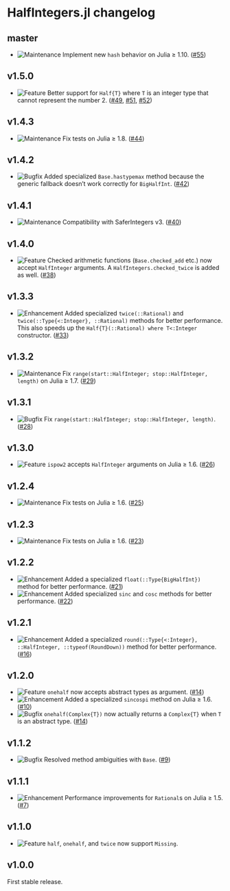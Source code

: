 # HalfIntegers.jl changelog

## master

* ![Maintenance](https://img.shields.io/badge/-maintenance-grey) Implement new `hash` behavior on Julia ≥ 1.10. ([#55](https://github.com/sostock/HalfIntegers.jl/pull/55))

## v1.5.0

* ![Feature](https://img.shields.io/badge/-feature-green) Better support for `Half{T}` where `T` is an integer type that cannot represent the number 2. ([#49](https://github.com/sostock/HalfIntegers.jl/pull/49), [#51](https://github.com/sostock/HalfIntegers.jl/pull/51), [#52](https://github.com/sostock/HalfIntegers.jl/pull/52))

## v1.4.3

* ![Maintenance](https://img.shields.io/badge/-maintenance-grey) Fix tests on Julia ≥ 1.8. ([#44](https://github.com/sostock/HalfIntegers.jl/pull/44))

## v1.4.2

* ![Bugfix](https://img.shields.io/badge/-bugfix-purple) Added specialized `Base.hastypemax` method because the generic fallback doesn’t work correctly for `BigHalfInt`. ([#42](https://github.com/sostock/HalfIntegers.jl/pull/42))

## v1.4.1

* ![Maintenance](https://img.shields.io/badge/-maintenance-grey) Compatibility with SaferIntegers v3. ([#40](https://github.com/sostock/HalfIntegers.jl/pull/40))

## v1.4.0

* ![Feature](https://img.shields.io/badge/-feature-green) Checked arithmetic functions (`Base.checked_add` etc.) now accept `HalfInteger` arguments. A `HalfIntegers.checked_twice` is added as well. ([#38](https://github.com/sostock/HalfIntegers.jl/pull/38))

## v1.3.3

* ![Enhancement](https://img.shields.io/badge/-enhancement-blue) Added specialized `twice(::Rational)` and `twice(::Type{<:Integer}, ::Rational)` methods for better performance. This also speeds up the `Half{T}(::Rational) where T<:Integer` constructor. ([#33](https://github.com/sostock/HalfIntegers.jl/pull/33))

## v1.3.2

* ![Maintenance](https://img.shields.io/badge/-maintenance-grey) Fix `range(start::HalfInteger; stop::HalfInteger, length)` on Julia ≥ 1.7. ([#29](https://github.com/sostock/HalfIntegers.jl/pull/25))

## v1.3.1

* ![Bugfix](https://img.shields.io/badge/-bugfix-purple) Fix `range(start::HalfInteger; stop::HalfInteger, length)`. ([#28](https://github.com/sostock/HalfIntegers.jl/pull/28))

## v1.3.0

* ![Feature](https://img.shields.io/badge/-feature-green) `ispow2` accepts `HalfInteger` arguments on Julia ≥ 1.6. ([#26](https://github.com/sostock/HalfIntegers.jl/pull/26))

## v1.2.4

* ![Maintenance](https://img.shields.io/badge/-maintenance-grey) Fix tests on Julia ≥ 1.6. ([#25](https://github.com/sostock/HalfIntegers.jl/pull/25))

## v1.2.3

* ![Maintenance](https://img.shields.io/badge/-maintenance-grey) Fix tests on Julia ≥ 1.6. ([#23](https://github.com/sostock/HalfIntegers.jl/pull/23))

## v1.2.2

* ![Enhancement](https://img.shields.io/badge/-enhancement-blue) Added a specialized `float(::Type{BigHalfInt})` method for better performance. ([#21](https://github.com/sostock/HalfIntegers.jl/pull/21))
* ![Enhancement](https://img.shields.io/badge/-enhancement-blue) Added specialized `sinc` and `cosc` methods for better performance. ([#22](https://github.com/sostock/HalfIntegers.jl/pull/22))

## v1.2.1

* ![Enhancement](https://img.shields.io/badge/-enhancement-blue) Added a specialized `round(::Type{<:Integer}, ::HalfInteger, ::typeof(RoundDown))` method for better performance. ([#16](https://github.com/sostock/HalfIntegers.jl/pull/16))

## v1.2.0

* ![Feature](https://img.shields.io/badge/-feature-green) `onehalf` now accepts abstract types as argument. ([#14](https://github.com/sostock/HalfIntegers.jl/pull/14))
* ![Enhancement](https://img.shields.io/badge/-enhancement-blue) Added a specialized `sincospi` method on Julia ≥ 1.6. ([#10](https://github.com/sostock/HalfIntegers.jl/pull/10))
* ![Bugfix](https://img.shields.io/badge/-bugfix-purple) `onehalf(Complex{T})` now actually returns a `Complex{T}` when `T` is an abstract type. ([#14](https://github.com/sostock/HalfIntegers.jl/pull/14))

## v1.1.2

* ![Bugfix](https://img.shields.io/badge/-bugfix-purple) Resolved method ambiguities with `Base`. ([#9](https://github.com/sostock/HalfIntegers.jl/pull/9))

## v1.1.1

* ![Enhancement](https://img.shields.io/badge/-enhancement-blue) Performance improvements for `Rational`s on Julia ≥ 1.5. ([#7](https://github.com/sostock/HalfIntegers.jl/pull/7))

## v1.1.0

* ![Feature](https://img.shields.io/badge/-feature-green) `half`, `onehalf`, and `twice` now support `Missing`.

## v1.0.0

First stable release.
